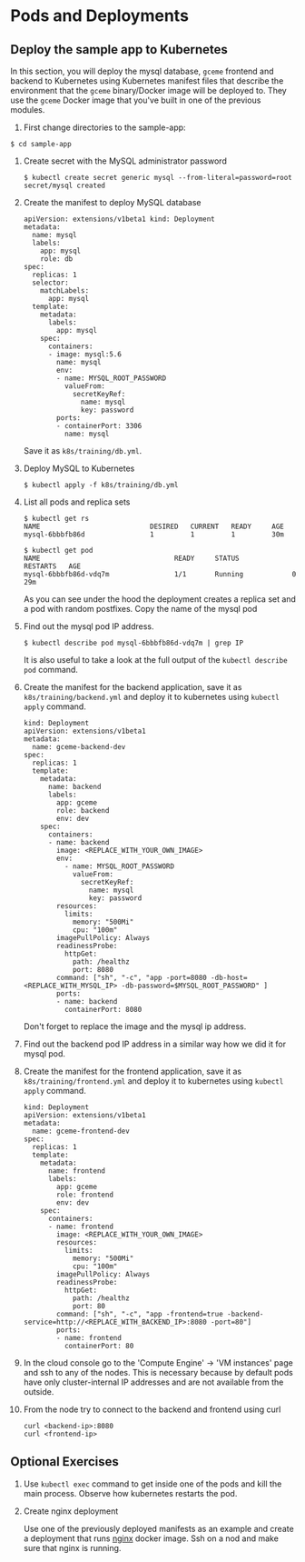 Pods and Deployments
===========

Deploy the sample app to Kubernetes
-----------------------------------

In this section, you will deploy the mysql database, `gceme` frontend and backend to Kubernetes using Kubernetes manifest files that describe the environment that the `gceme` binary/Docker image will be deployed to. They use the `gceme` Docker image that you've built in one of the previous modules.

1. First change directories to the sample-app:

  ```shell
  $ cd sample-app
  ```

1. Create secret with the MySQL administrator password

    ```
    $ kubectl create secret generic mysql --from-literal=password=root
    secret/mysql created
    ```

1. Create the manifest to deploy MySQL database

    ```
    apiVersion: extensions/v1beta1 kind: Deployment
    metadata:
      name: mysql
      labels:
        app: mysql
        role: db
    spec:
      replicas: 1
      selector:
        matchLabels:
          app: mysql
      template:
        metadata:
          labels:
            app: mysql
        spec:
          containers:
          - image: mysql:5.6
            name: mysql
            env:
            - name: MYSQL_ROOT_PASSWORD
              valueFrom:
                secretKeyRef:
                  name: mysql
                  key: password
            ports:
            - containerPort: 3306
              name: mysql
    ```

    Save it as `k8s/training/db.yml`.

1. Deploy MySQL to Kubernetes

    ```
    $ kubectl apply -f k8s/training/db.yml
    ```

1. List all pods and replica sets

    ```
    $ kubectl get rs
    NAME                           DESIRED   CURRENT   READY     AGE
    mysql-6bbbfb86d                1         1         1         30m

    $ kubectl get pod
    NAME                                 READY     STATUS             RESTARTS   AGE
    mysql-6bbbfb86d-vdq7m                1/1       Running            0          29m
    ```
    As you can see under the hood the deployment creates a replica set and a pod with random postfixes. Copy the name of the mysql pod

1. Find out the mysql pod IP address.

    ```
    $ kubectl describe pod mysql-6bbbfb86d-vdq7m | grep IP
    ```
    It is also useful to take a look at the full output of the `kubectl describe pod` command.
    

1. Create the manifest for the backend application, save it as `k8s/training/backend.yml` and deploy it to kubernetes using `kubectl apply` command.

    ```
    kind: Deployment
    apiVersion: extensions/v1beta1
    metadata:
      name: gceme-backend-dev
    spec:
      replicas: 1
      template:
        metadata:
          name: backend
          labels:
            app: gceme
            role: backend
            env: dev
        spec:
          containers:
          - name: backend
            image: <REPLACE_WITH_YOUR_OWN_IMAGE> 
            env:
              - name: MYSQL_ROOT_PASSWORD
                valueFrom:
                  secretKeyRef:
                    name: mysql
                    key: password
            resources:
              limits:
                memory: "500Mi"
                cpu: "100m"
            imagePullPolicy: Always
            readinessProbe:
              httpGet:
                path: /healthz
                port: 8080
            command: ["sh", "-c", "app -port=8080 -db-host=<REPLACE_WITH_MYSQL_IP> -db-password=$MYSQL_ROOT_PASSWORD" ]
            ports:
            - name: backend
              containerPort: 8080

    ```

    Don't forget to replace the image and the mysql ip address.

1. Find out the backend pod IP address in a similar way how we did it for mysql pod.

1. Create the manifest for the frontend application, save it as `k8s/training/frontend.yml` and deploy it to kubernetes using `kubectl apply` command.

    ```
    kind: Deployment
    apiVersion: extensions/v1beta1
    metadata:
      name: gceme-frontend-dev
    spec:
      replicas: 1
      template:
        metadata:
          name: frontend
          labels:
            app: gceme
            role: frontend
            env: dev
        spec:
          containers:
          - name: frontend
            image: <REPLACE_WITH_YOUR_OWN_IMAGE> 
            resources:
              limits:
                memory: "500Mi"
                cpu: "100m"
            imagePullPolicy: Always
            readinessProbe:
              httpGet:
                path: /healthz
                port: 80
            command: ["sh", "-c", "app -frontend=true -backend-service=http://<REPLACE_WITH_BACKEND_IP>:8080 -port=80"]
            ports:
            - name: frontend
              containerPort: 80
    ```

1. In the cloud console go to the 'Compute Engine' -> 'VM instances' page and ssh to any of the nodes. This is necessary because by default pods have only cluster-internal IP addresses and are not available from the outside.

1. From the node try to connect to the backend and frontend using curl
    ```
    curl <backend-ip>:8080
    curl <frontend-ip>
    ```

Optional Exercises
-------------------

1. Use `kubectl exec` command to get inside one of the pods and kill the main process. Observe how kubernetes restarts the pod.

1. Create nginx deployment 

   Use one of the previously deployed manifests as an example and create a deployment that runs [nginx](https://hub.docker.com/_/nginx/) docker image. Ssh on a nod and make sure that nginx is running.

